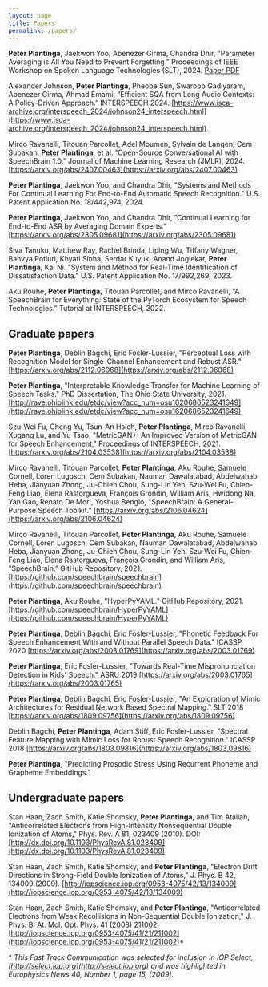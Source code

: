 ```yaml
---
layout: page
title: Papers
permalink: /papers/
---
```


**Peter Plantinga**, Jaekwon Yoo, Abenezer Girma, Chandra Dhir, "Parameter Averaging is All You Need to Prevent Forgetting.” Proceedings of IEEE Workshop on Spoken Language Technologies
(SLT), 2024. [Paper PDF](/assets/PARAMETER_AVERAGING_IS_ALL_YOU_NEED_TO_PREVENT_FORGETTING.pdf)

Alexander Johnson, **Peter Plantinga**, Pheobe Sun, Swaroop Gadiyaram, Abenezer Girma, Ahmad Emami, ”Efficient SQA from Long Audio Contexts: A Policy-Driven Approach.” INTERSPEECH 2024. [https://www.isca-archive.org/interspeech_2024/johnson24_interspeech.html](https://www.isca-archive.org/interspeech_2024/johnson24_interspeech.html)

Mirco Ravanelli, Titouan Parcollet, Adel Moumen, Sylvain de Langen, Cem Subakan, **Peter Plantinga**, et al. ”Open-Source Conversational AI with SpeechBrain 1.0.” Journal of Machine Learning Research (JMLR), 2024. [https://arxiv.org/abs/2407.00463](https://arxiv.org/abs/2407.00463)

**Peter Plantinga**, Jaekwon Yoo, and Chandra Dhir, "Systems and Methods For Continual Learning For End-to-End Automatic Speech Recognition." U.S. Patent Application No. 18/442,974, 2024.

**Peter Plantinga**, Jaekwon Yoo, and Chandra Dhir, ”Continual Learning for End-to-End ASR by Averaging Domain Experts.” [https://arxiv.org/abs/2305.09681](https://arxiv.org/abs/2305.09681)

Siva Tanuku, Matthew Ray, Rachel Brinda, Liping Wu, Tiffany Wagner, Bahvya Potluri, Khyati Sinha, Serdar Kuyuk, Anand Joglekar, **Peter Plantinga**, Kai Ni. "System and Method for Real-Time Identification of Dissatisfaction Data." U.S. Patent Application No. 17/992,269, 2023.

Aku Rouhe, **Peter Plantinga**, Titouan Parcollet, and Mirco Ravanelli, “A SpeechBrain for Everything: State of the PyTorch Ecosystem for Speech Technologies.” Tutorial at INTERSPEECH, 2022.

Graduate papers
---------------
**Peter Plantinga**, Deblin Bagchi, Eric Fosler-Lussier, "Perceptual Loss with
Recognition Model for Single-Channel Enhancement and Robust ASR."
[https://arxiv.org/abs/2112.06068](https://arxiv.org/abs/2112.06068)

**Peter Plantinga**, "Interpretable Knowledge Transfer for Machine Learning of Speech Tasks."
PhD Dissertation, The Ohio State University, 2021.
[http://rave.ohiolink.edu/etdc/view?acc_num=osu1620686523241649](http://rave.ohiolink.edu/etdc/view?acc_num=osu1620686523241649)

Szu-Wei Fu, Cheng Yu, Tsun-An Hsieh, **Peter Plantinga**, Mirco Ravanelli, Xugang Lu, and Yu Tsao, "MetricGAN+: An Improved Version of MetricGAN for Speech Enhancement," Proceedings of INTERSPEECH, 2021. [https://arxiv.org/abs/2104.03538](https://arxiv.org/abs/2104.03538)

Mirco Ravanelli, Titouan Parcollet, **Peter Plantinga**, Aku Rouhe, Samuele Cornell,
Loren Lugosch, Cem Subakan, Nauman Dawalatabad, Abdelwahab Heba, Jianyuan Zhong,
Ju-Chieh Chou, Sung-Lin Yeh, Szu-Wei Fu, Chien-Feng Liao, Elena Rastorgueva,
François Grondin, William Aris, Hwidong Na, Yan Gao, Renato De Mori, Yoshua Bengio,
"SpeechBrain: A General-Purpose Speech Toolkit."
[https://arxiv.org/abs/2106.04624](https://arxiv.org/abs/2106.04624)

Mirco Ravanelli, Titouan Parcollet, **Peter Plantinga**, Aku Rouhe, Samuele Cornell, Loren Lugosch, Cem Subakan, Nauman Dawalatabad, Abdelwahab Heba, Jianyuan Zhong, Ju-Chieh Chou, Sung-Lin Yeh, Szu-Wei Fu, Chien-Feng Liao, Elena Rastorgueva, François Grondin, and William Aris, “SpeechBrain.” GitHub Repository, 2021. [https://github.com/speechbrain/speechbrain](https://github.com/speechbrain/speechbrain)

**Peter Plantinga**, Aku Rouhe, "HyperPyYAML." GitHub Repository, 2021. [https://github.com/speechbrain/HyperPyYAML](https://github.com/speechbrain/HyperPyYAML)

**Peter Plantinga**, Deblin Bagchi, Eric Fosler-Lussier, "Phonetic Feedback
For Speech Enhancement With and Without Parallel Speech Data." ICASSP 2020
[https://arxiv.org/abs/2003.01769](https://arxiv.org/abs/2003.01769)

**Peter Plantinga**, Eric Fosler-Lussier, "Towards Real-Time Mispronunciation
Detection in Kids' Speech." ASRU 2019
[https://arxiv.org/abs/2003.01765](https://arxiv.org/abs/2003.01765)

**Peter Plantinga**, Deblin Bagchi, Eric Fosler-Lussier, "An Exploration of
Mimic Architectures for Residual Network Based Spectral Mapping." SLT 2018
[https://arxiv.org/abs/1809.09756](https://arxiv.org/abs/1809.09756)

Deblin Bagchi, **Peter Plantinga**, Adam Stiff, Eric Fosler-Lussier, "Spectral
Feature Mapping with Mimic Loss for Robust Speech Recognition." ICASSP 2018
[https://arxiv.org/abs/1803.09816](https://arxiv.org/abs/1803.09816)

**Peter Plantinga**, "Predicting Prosodic Stress Using Recurrent Phoneme and Grapheme Embeddings."

Undergraduate papers
--------------------

Stan Haan, Zach Smith, Katie Shomsky, **Peter Plantinga**, and Tim Atallah,
"Anticorrelated Electrons from High-Intensity Nonsequential Double Ionization
of Atoms," Phys. Rev. A 81, 023409 (2010). DOI:
[http://dx.doi.org/10.1103/PhysRevA.81.023409](http://dx.doi.org/10.1103/PhysRevA.81.023409)

Stan Haan, Zach Smith, Katie Shomsky, and **Peter Plantinga**, "Electron Drift
Directions in Strong-Field Double Ionization of Atoms," J. Phys. B 42, 134009 (2009).
[http://iopscience.iop.org/0953-4075/42/13/134009](http://iopscience.iop.org/0953-4075/42/13/134009)

Stan Haan, Zach Smith, Katie Shomsky, and **Peter Plantinga**, "Anticorrelated
Electrons from Weak Recollisions in Non-Sequential Double Ionization,"
J. Phys. B: At. Mol. Opt. Phys. 41 (2008) 211002.
[http://iopscience.iop.org/0953-4075/41/21/211002](http://iopscience.iop.org/0953-4075/41/21/211002)*

\* *This Fast Track Communication was selected for inclusion in IOP Select,
[http://select.iop.org](http://select.iop.org) and was highlighted in 
Europhysics News 40, Number 1, page 15, (2009).*
